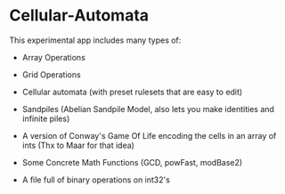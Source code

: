 # Cellular-Automata

  

This experimental app includes many types of:

- Array Operations

- Grid Operations

- Cellular automata (with preset rulesets that are easy to edit)

- Sandpiles (Abelian Sandpile Model, also lets you make identities and infinite piles)

- A version of Conway's Game Of Life encoding the cells in an array of ints (Thx to Maar for that idea)

- Some Concrete Math Functions (GCD, powFast, modBase2)

- A file full of binary operations on int32's  
